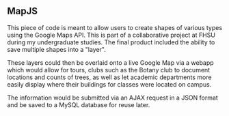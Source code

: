 <h2><b>MapJS</b></h2>

This piece of code is meant to allow users to create shapes of various types using the Google Maps API. This is part of a collaborative project at FHSU during my undergraduate studies. The final product included the ability to save multiple shapes into a "layer".

These layers could then be overlaid onto a live Google Map via a webapp which would allow for tours, clubs such as the Botany club to document locations and counts of trees, as well as let academic departments more easily display where their buildings for classes were located on campus.

The information would be submitted via an AJAX request in a JSON format and be saved to a MySQL database for reuse later.
